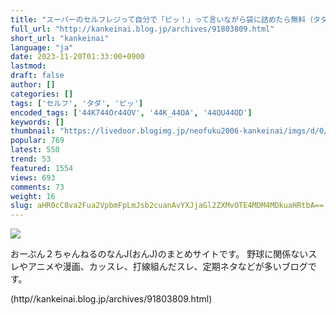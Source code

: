 ```yaml
---
title: "スーパーのセルフレジって自分で「ピッ！」って言いながら袋に詰めたら無料（タダ）で買い物できるよな？ "
full_url: "http://kankeinai.blog.jp/archives/91803809.html"
short_url: "kankeinai"
language: "ja"
date: 2023-11-20T01:33:00+0900
lastmod: 
draft: false
author: []
categories: []
tags: ['セルフ', 'タダ', 'ピッ']
encoded_tags: ['44K744Or44OV', '44K_44OA', '44OU44OD']
keywords: []
thumbnail: "https://livedoor.blogimg.jp/neofuku2006-kankeinai/imgs/d/0/d0b42699-s.jpg"
popular: 769
latest: 550
trend: 53
featured: 1554
views: 693
comments: 73
weight: 16
slug: aHR0cC8va2Fua2VpbmFpLmJsb2cuanAvYXJjaGl2ZXMvOTE4MDM4MDkuaHRtbA==
---
```


![](https://livedoor.blogimg.jp/neofuku2006-kankeinai/imgs/d/0/d0b42699-s.jpg)

<div> <p id='blog-description'>おーぷん２ちゃんねるのなんJ(おんJ)のまとめサイトです。 野球に関係ないスレやアニメや漫画、カッスレ、打線組んだスレ、定期ネタなどが多いブログです。</p> </div>

(http//kankeinai.blog.jp/archives/91803809.html)
